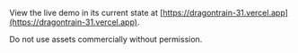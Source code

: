 View the live demo in its current state at [https://dragontrain-31.vercel.app](https://dragontrain-31.vercel.app).

Do not use assets commercially without permission.
